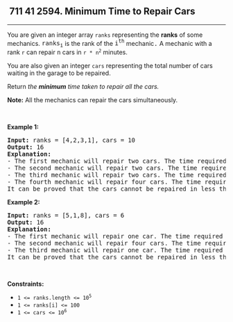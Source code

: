 <h2> 711 41
2594. Minimum Time to Repair Cars</h2><hr><div><p>You are given an integer array <code>ranks</code> representing the <strong>ranks</strong> of some mechanics. <font face="monospace">ranks<sub>i</sub></font> is the rank of the <font face="monospace">i<sup>th</sup></font> mechanic<font face="monospace">.</font> A mechanic with a rank <code>r</code> can repair <font face="monospace">n</font> cars in <code>r * n<sup>2</sup></code> minutes.</p>

<p>You are also given an integer <code>cars</code> representing the total number of cars waiting in the garage to be repaired.</p>

<p>Return <em>the <strong>minimum</strong> time taken to repair all the cars.</em></p>

<p><strong>Note:</strong> All the mechanics can repair the cars simultaneously.</p>

<p>&nbsp;</p>
<p><strong class="example">Example 1:</strong></p>

<pre><strong>Input:</strong> ranks = [4,2,3,1], cars = 10
<strong>Output:</strong> 16
<strong>Explanation:</strong> 
- The first mechanic will repair two cars. The time required is 4 * 2 * 2 = 16 minutes.
- The second mechanic will repair two cars. The time required is 2 * 2 * 2 = 8 minutes.
- The third mechanic will repair two cars. The time required is 3 * 2 * 2 = 12 minutes.
- The fourth mechanic will repair four cars. The time required is 1 * 4 * 4 = 16 minutes.
It can be proved that the cars cannot be repaired in less than 16 minutes.​​​​​
</pre>

<p><strong class="example">Example 2:</strong></p>

<pre><strong>Input:</strong> ranks = [5,1,8], cars = 6
<strong>Output:</strong> 16
<strong>Explanation:</strong> 
- The first mechanic will repair one car. The time required is 5 * 1 * 1 = 5 minutes.
- The second mechanic will repair four cars. The time required is 1 * 4 * 4 = 16 minutes.
- The third mechanic will repair one car. The time required is 8 * 1 * 1 = 8 minutes.
It can be proved that the cars cannot be repaired in less than 16 minutes.​​​​​
</pre>

<p>&nbsp;</p>
<p><strong>Constraints:</strong></p>

<ul>
	<li><code>1 &lt;= ranks.length &lt;= 10<sup>5</sup></code></li>
	<li><code>1 &lt;= ranks[i] &lt;= 100</code></li>
	<li><code>1 &lt;= cars &lt;= 10<sup>6</sup></code></li>
</ul>
</div>